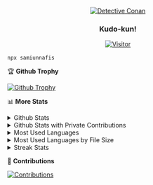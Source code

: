 <p align="center">
<a href="https://samiunnafis.github.io">
  <img alt="Detective Conan" src="https://tenor.com/view/comics-thinking-contemplate-hmm-gif-7761687.gif" /> 
  </a> 
  <h3 align="center">Kudo-kun!</h3>
</p>

<p align="center">
<a href="https://SamiunNafis.github.io">
    <img alt="Visitor" src="https://visitor-badge.glitch.me/badge?page_id=SamiunNafis"/> 
  </a>  
</p>


~~~
npx samiunnafis
~~~


<p>
  
🏆 **Github Trophy**
  
<a href="https://SamiunNafis.github.io">
<img alt="Github Trophy" src="https://github-profile-trophy.vercel.app/?username=SamiunNafis">
</a>
</p>


<p>

📊 **More Stats**
  
  
<details>
  <summary>Github Stats</summary>
  <br>
  <a href="https://samiunnafis.github.io">
  <img alt="Github Stats" src="https://github-readme-stats.vercel.app/api?username=samiunnafis&show_icons=true&count_private=true">
</a>  
  
</details> 
  
  <details>
  <summary>Github Stats with Private Contributions</summary>
  <br>
 <a href="https://samiunnafis.github.io">
<img alt="Github Stats with Private Contributions" src="https://github.com/SamiunNafis/github-stats/blob/master/generated/overview.svg">
</a>
</details>
  
<details>
  <summary>Most Used Languages</summary>
  <br>
 <a href="https://samiunnafis.github.io">
<img alt="Most Used Languages" src="https://github-readme-stats.vercel.app/api/top-langs/?username=samiunnafis&layout=compact&include_all_commits=true&&count_private=true&langs_count=20">
</a>
</details>

 <details>
  <summary>Most Used Languages by File Size</summary>
  <br>
 <a href="https://samiunnafis.github.io">
<img alt="Most Used Languages by File Size" src="https://github.com/SamiunNafis/github-stats/blob/master/generated/languages.svg">
</a>
</details>
  
<details>
  <summary>Streak Stats</summary>
  <br>
  <a href="https://samiunnafis.github.io">
  <img alt="Streak Stats" src="https://github-readme-streak-stats.herokuapp.com/?user=SamiunNafis">
</a>
</details> 
  </p>
  
  <p>

📜 **Contributions**
  
<a href="https://samiunnafis.github.io">
<img alt="Contributions" src="https://activity-graph.herokuapp.com/graph?username=samiunnafis&bg_color=fffff0&color=708090&line=24292e&point=24292e&area=true&hide_border=true">
</a>
</p>
